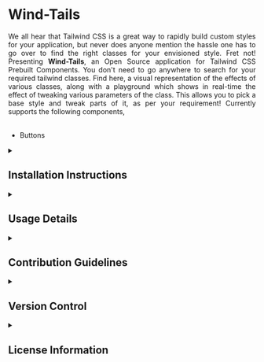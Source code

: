 # Wind-Tails
<div style="text-align: justify">
We all hear that Tailwind CSS is a great way to rapidly build custom styles for your application, but never does anyone mention the hassle one has to go over to find the right classes for your envisioned style. Fret not! Presenting <b>Wind-Tails</b>, an Open Source application for Tailwind CSS Prebuilt Components. You don't need to go anywhere to search for your required tailwind classes. Find here, a visual representation of the effects of various classes, along with a playground which shows in real-time the effect of tweaking various parameters of the class. This allows you to pick a base style and tweak parts of it, as per your requirement! Currently supports the following components,

</div>
<br>  

- Buttons

<details>

<summary><h2>Installation Instructions</h2></summary>

### Install Dependencies
Firstly, Install all the required dependencies

```bash
npm i
# or
npm install
```

### Development Server

Then, run the development server,

```bash
npm run dev
# or
yarn dev
# or
pnpm dev
```

### Accessing the Application
Open [http://localhost:3000](http://localhost:3000) on your browser to access the features of Wind-Tails.
      

</details>

<details>
<summary><h2>Usage Details</h2></summary>
     
Checkout the classes for the element you need. For example, if we needed classes for buttons, we would go to the buttons section, and there we can go over various prebuilt classes and their outputs. From there, copy the class which you find best suited for your purpose, or if you wish to tweak it a litte, go over to the playground, where you can paste in the class, and change parts of the class, to see its effect in real-time.


</details>

<details>
<summary><h2>Contribution Guidelines</h2></summary>

### Git

We prefer contributors to make use of Git rather than directly adding files via Github GUI. If the contributors don't have it installed, can [Click Here](https://git-scm.com/downloads) and download based on their Operating System configurations.

- Use the following commands for taking the Repository locally.
- Please ensure the directory is correct, before executing the commands.

```git
  git clone https://github.com/dcryptoniun/Wind-Tails.git
  cd ipropel-main

  git remote add origin https://github.com/dcryptoniun/Wind-Tails.git
  git branch -M feature-name
  OR
  git branch -M fix-name

  git add
  git commit -m "Commit Message as per Guidelines"

  git push origin feature-name
  OR
  git push origin fix-name
```

### Indentation

- We use 2 spaces, not tabs.

### Names

- Use `PascalCase` for type names
- Use `PascalCase` for enum values
- Use `camelCase` for function and method names
- Use `camelCase` for property names and local variables
- Use `whole words` in names when possible

### Types

- Do not export types or functions unless you need to share it across multiple components
- Do not introduce new types or values to the global namespace

### Comments

- Use JSDoc style comments for functions, interfaces, enums, and classes

### Strings

- Use "double quotes" for strings shown to the user that need to be externalized (localized)
- Use 'single quotes' otherwise
- All strings visible to the user need to be externalized

### Style

- Use arrow functions => over anonymous function expressions
- Only surround arrow function parameters when necessary. For example, (x) => x + x is wrong but the following are correct:

```js
x => x + x
(x, y) => x + y
<T>(x: T, y: T) => x === y
```

- Always surround loop and conditional bodies with curly braces
- Open curly braces always go on the same line as whatever necessitates them
- Parenthesized constructs should have no surrounding whitespace. A single space follows commas, colons, and semicolons in those constructs. For example:

```js
for (let i = 0, n = str.length; i < 10; i++) {
  if (x < 10) {
    foo();
  }
}

function f(x: number, y: string): void {}
```

<hr>
</details>

<details>
<summary><h2>Version Control</h2></summary>

### How to write commit messages?

- Every commit message should follow this template

```
<type>[optional scope]: <description>

[optional body]

[optional footer(s)]
```

where

- `type` can be any one of the following: **_feat, fix, chore, refactor, docs, style, test, perf, ci, build, revert_**
<details>
<summary><b>Commit Types</b></summary>
The commit type can include the following:

<br>

|  `Type`  |                                                               `Description`                                                                |
| :------: | :----------------------------------------------------------------------------------------------------------------------------------------: |
|   feat   |                                                a new feature is introduced with the changes                                                |
|   fix    |                                                           a bug fix has occurred                                                           |
|  chore   |           changes that do not relate to a fix or feature and don't modify src or test files (for example updating dependencies)            |
| refactor |                                        refactored code that neither fixes a bug nor adds a feature                                         |
|   docs   |                                   updates to documentation such as a the README or other markdown files                                    |
|  style   | changes that do not affect the meaning of the code, likely related to code formatting such as white-space, missing semi-colons, and so on. |
|   test   |                                                 including new or correcting previous tests                                                 |
|   perf   |                                                          performance improvements                                                          |
|    ci    |                                                       continuous integration related                                                       |
|  build   |                                       changes that affect the build system or external dependencies                                        |
|  revert  |                                                         reverts a previous commit                                                          |

<hr>
</details>

- `optional footer(s)` can be the issue ids of issues which are fixed by this commit (if any)

An example commit message:

```
fix: fix foo to enable bar

This fixes the broken behavior of the component by doing xyz.

BREAKING CHANGE
Before this fix foo wasn't enabled at all, behavior changes from <old> to <new>

Closes #123
```

For more details refer [How to write better git commit messages](https://www.freecodecamp.org/news/how-to-write-better-git-commit-messages/)

<hr>
<br>

### Things to do before pushing local changes

- Ensure all the changes in the commits follow the specified style guide

<br>

### Things to do after pushing local changes

- Once you push your local changes to your branch and if you feel that recent commits need to be merged, raise a PR.

<hr>
</details>

</details>

<details>
<summary><h2>License Information</h2></summary>

<div style="text-align: justify">
This project is under the MIT License. The MIT license gives express permission for users to reuse code for any purpose, even if code is part of proprietary software. As long as users include the original copy of the MIT license in their distribution, they can make changes or modifications to the code to suit their own needs.

</div>

</details>
